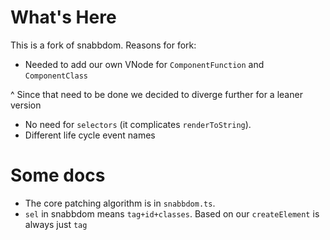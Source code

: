 # What's Here
This is a fork of snabbdom. Reasons for fork:

* Needed to add our own VNode for `ComponentFunction` and `ComponentClass`

^ Since that need to be done we decided to diverge further for a leaner version

* No need for `selectors` (it complicates `renderToString`).
* Different life cycle event names

# Some docs

* The core patching algorithm is in `snabbdom.ts`.
* `sel` in snabbdom means `tag+id+classes`. Based on our `createElement` is always just `tag`
